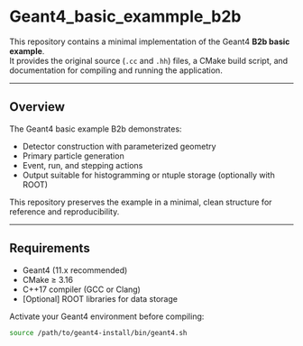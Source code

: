 # Geant4_basic_exammple_b2b


This repository contains a minimal implementation of the Geant4 **B2b basic example**.  
It provides the original source (`.cc` and `.hh`) files, a CMake build script, and documentation for compiling and running the application.  

---

## Overview
The Geant4 basic example B2b demonstrates:
- Detector construction with parameterized geometry
- Primary particle generation
- Event, run, and stepping actions
- Output suitable for histogramming or ntuple storage (optionally with ROOT)

This repository preserves the example in a minimal, clean structure for reference and reproducibility.

---

## Requirements
- Geant4 (11.x recommended)
- CMake ≥ 3.16
- C++17 compiler (GCC or Clang)
- [Optional] ROOT libraries for data storage

Activate your Geant4 environment before compiling:
```bash
source /path/to/geant4-install/bin/geant4.sh
